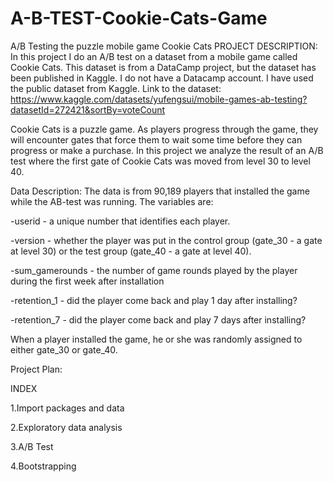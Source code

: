 # A-B-TEST-Cookie-Cats-Game
A/B Testing the puzzle mobile game Cookie Cats
PROJECT DESCRIPTION:
In this project I do an A/B test on a dataset from a mobile game called Cookie Cats. This dataset is from a DataCamp project, but the dataset has been published in Kaggle. I do not have a Datacamp account. I have used the public dataset from Kaggle. Link to the dataset:
https://www.kaggle.com/datasets/yufengsui/mobile-games-ab-testing?datasetId=272421&sortBy=voteCount

Cookie Cats is a puzzle game. As players progress through the game, they will encounter gates that force them to wait some time before they can progress or make a purchase. In this project we analyze the result of an A/B test where the first gate of Cookie Cats was moved from level 30 to level 40.



Data Description:
The data is from 90,189 players that installed the game while the AB-test was running. The variables are:

-userid - a unique number that identifies each player.

-version - whether the player was put in the control group (gate_30 - a gate at level 30) or the test group (gate_40 - a gate at level 40).

-sum_gamerounds - the number of game rounds played by the player during the first week after installation

-retention_1 - did the player come back and play 1 day after installing?

-retention_7 - did the player come back and play 7 days after installing?

When a player installed the game, he or she was randomly assigned to either gate_30 or gate_40.



Project Plan:

INDEX 

1.Import packages and data

2.Exploratory data analysis

3.A/B Test

4.Bootstrapping

